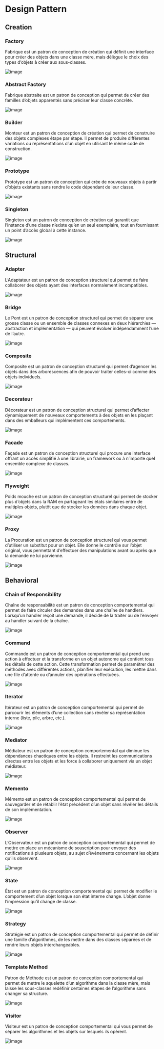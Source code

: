 # Design Pattern

## Creation

### Factory

Fabrique est un patron de conception de création qui définit une interface pour créer des objets dans une classe mère, mais délègue le choix des types d’objets à créer aux sous-classes.

![image](https://github.com/Kasimashi/Programme-de-Bases/assets/62567511/7dfb1ad7-2318-4559-ae05-260b84ab7fe1)

### Abstract Factory

Fabrique abstraite est un patron de conception qui permet de créer des familles d’objets apparentés sans préciser leur classe concrète.

![image](https://github.com/Kasimashi/Programme-de-Bases/assets/62567511/fbd5b4cf-57b2-47cf-8778-9ceacfe6cd66)

### Builder

Monteur est un patron de conception de création qui permet de construire des objets complexes étape par étape. Il permet de produire différentes variations ou représentations d’un objet en utilisant le même code de construction.

![image](https://github.com/Kasimashi/Programme-de-Bases/assets/62567511/2e769eea-1329-476e-895e-a2f60fe8c126)

### Prototype

Prototype est un patron de conception qui crée de nouveaux objets à partir d’objets existants sans rendre le code dépendant de leur classe.

![image](https://github.com/Kasimashi/Programme-de-Bases/assets/62567511/cbd24836-4e96-4d29-8987-5ac1d5f5d927)

### Singleton

Singleton est un patron de conception de création qui garantit que l’instance d’une classe n’existe qu’en un seul exemplaire, tout en fournissant un point d’accès global à cette instance.

![image](https://github.com/Kasimashi/Programme-de-Bases/assets/62567511/09813a47-5588-40f8-8179-0f985f77381c)

## Structural

### Adapter

L’Adaptateur est un patron de conception structurel qui permet de faire collaborer des objets ayant des interfaces normalement incompatibles.

![image](https://github.com/Kasimashi/Programme-de-Bases/assets/62567511/7c0e0fb7-1bec-4644-ab5a-51cbe04332fb)

### Bridge

Le Pont est un patron de conception structurel qui permet de séparer une grosse classe ou un ensemble de classes connexes en deux hiérarchies — abstraction et implémentation — qui peuvent évoluer indépendamment l’une de l’autre.

![image](https://github.com/Kasimashi/Programme-de-Bases/assets/62567511/7e9c20d9-3c59-4d79-b7a1-b8170afa6e56)

### Composite

Composite est un patron de conception structurel qui permet d’agencer les objets dans des arborescences afin de pouvoir traiter celles-ci comme des objets individuels.

![image](https://github.com/Kasimashi/Programme-de-Bases/assets/62567511/6f348a38-ae0b-4548-89ea-f36f4c358a07)

### Decorateur

Décorateur est un patron de conception structurel qui permet d’affecter dynamiquement de nouveaux comportements à des objets en les plaçant dans des emballeurs qui implémentent ces comportements.

![image](https://github.com/Kasimashi/Programme-de-Bases/assets/62567511/b7e03685-dcc3-4831-836e-15249f8a573c)

### Facade

Façade est un patron de conception structurel qui procure une interface offrant un accès simplifié à une librairie, un framework ou à n’importe quel ensemble complexe de classes.

![image](https://github.com/Kasimashi/Programme-de-Bases/assets/62567511/0b3513cb-1025-485d-b967-77492613fcbc)

### Flyweight

Poids mouche est un patron de conception structurel qui permet de stocker plus d’objets dans la RAM en partageant les états similaires entre de multiples objets, plutôt que de stocker les données dans chaque objet.

![image](https://github.com/Kasimashi/Programme-de-Bases/assets/62567511/f44c8ef3-9977-4f10-a6cd-e169950ef5ff)

### Proxy

La Procuration est un patron de conception structurel qui vous permet d’utiliser un substitut pour un objet. Elle donne le contrôle sur l’objet original, vous permettant d’effectuer des manipulations avant ou après que la demande ne lui parvienne.

![image](https://github.com/Kasimashi/Programme-de-Bases/assets/62567511/1c625f09-6d0e-4deb-a34e-22515c2cb268)

## Behavioral

### Chain of Responsibility

Chaîne de responsabilité est un patron de conception comportemental qui permet de faire circuler des demandes dans une chaîne de handlers. Lorsqu’un handler reçoit une demande, il décide de la traiter ou de l’envoyer au handler suivant de la chaîne.

![image](https://github.com/Kasimashi/Programme-de-Bases/assets/62567511/71a3da76-004c-49a8-89b1-f466d70084fc)

### Command

Commande est un patron de conception comportemental qui prend une action à effectuer et la transforme en un objet autonome qui contient tous les détails de cette action. Cette transformation permet de paramétrer des méthodes avec différentes actions, planifier leur exécution, les mettre dans une file d’attente ou d’annuler des opérations effectuées.

![image](https://github.com/Kasimashi/Programme-de-Bases/assets/62567511/e97bb24a-04bf-4d00-963a-02d2b071b330)

### Iterator

Itérateur est un patron de conception comportemental qui permet de parcourir les éléments d’une collection sans révéler sa représentation interne (liste, pile, arbre, etc.).

![image](https://github.com/Kasimashi/Programme-de-Bases/assets/62567511/6ef39e1d-6004-41c2-9941-e2f91f33ccf7)

### Mediator

Médiateur est un patron de conception comportemental qui diminue les dépendances chaotiques entre les objets. Il restreint les communications directes entre les objets et les force à collaborer uniquement via un objet médiateur.

![image](https://github.com/Kasimashi/Programme-de-Bases/assets/62567511/0485daec-56f2-4353-90ed-02e13acecdff)

### Memento

Mémento est un patron de conception comportemental qui permet de sauvegarder et de rétablir l’état précédent d’un objet sans révéler les détails de son implémentation.

![image](https://github.com/Kasimashi/Programme-de-Bases/assets/62567511/6f0840ff-fd69-419f-9256-3e06f3487050)

### Observer

L’Observateur est un patron de conception comportemental qui permet de mettre en place un mécanisme de souscription pour envoyer des notifications à plusieurs objets, au sujet d’événements concernant les objets qu’ils observent.


![image](https://github.com/Kasimashi/Programme-de-Bases/assets/62567511/0ba42884-c506-4b01-8d69-061dc869b205)

### State

État est un patron de conception comportemental qui permet de modifier le comportement d’un objet lorsque son état interne change. L’objet donne l’impression qu’il change de classe.

![image](https://github.com/Kasimashi/Programme-de-Bases/assets/62567511/26473feb-37a6-4a7c-9be7-3013cfee31c0)

### Strategy

Stratégie est un patron de conception comportemental qui permet de définir une famille d’algorithmes, de les mettre dans des classes séparées et de rendre leurs objets interchangeables.

![image](https://github.com/Kasimashi/Programme-de-Bases/assets/62567511/a3d86a19-e7ae-430f-aea8-a39235a2fc60)

### Template Method

Patron de Méthode est un patron de conception comportemental qui permet de mettre le squelette d’un algorithme dans la classe mère, mais laisse les sous-classes redéfinir certaines étapes de l’algorithme sans changer sa structure.

![image](https://github.com/Kasimashi/Programme-de-Bases/assets/62567511/7236b033-310b-4c3f-b218-4637e273b1d8)

### Visitor

Visiteur est un patron de conception comportemental qui vous permet de séparer les algorithmes et les objets sur lesquels ils opèrent.

![image](https://github.com/Kasimashi/Programme-de-Bases/assets/62567511/5c1be571-e20a-439b-92f2-427edaea0a70)


